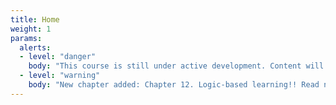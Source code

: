 ```yaml
---
title: Home
weight: 1
params: 
  alerts: 
  - level: "danger"
    body: "This course is still under active development. Content will regularly be added and updated. Check regularly for updates!"
  - level: "warning"
    body: "New chapter added: Chapter 12. Logic-based learning!! Read now 🤓"
---
```

